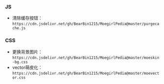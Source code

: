 ### JS

* 清除缓存按钮：`https://cdn.jsdelivr.net/gh/BearBin1215/MoegirlPedia@master/purgecache.js`

### CSS

* 更换背景图片：`https://cdn.jsdelivr.net/gh/BearBin1215/MoegirlPedia@master/moeskin-bg.css`
* vector萌皮化：`https://cdn.jsdelivr.net/gh/BearBin1215/MoegirlPedia@master/moevector.css`

